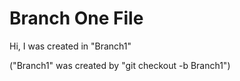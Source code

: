 # Branch One File
Hi, I was created in "Branch1"

("Branch1" was created by "git checkout -b Branch1")
